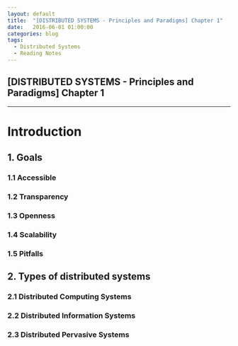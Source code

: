 ```yaml
---
layout: default
title:  "[DISTRIBUTED SYSTEMS - Principles and Paradigms] Chapter 1"
date:   2016-06-01 01:00:00
categories: blog
tags: 
  - Distributed Systems
  - Reading Notes
---
```


## [DISTRIBUTED SYSTEMS - Principles and Paradigms] Chapter 1
------

# Introduction

## 1. Goals

### 1.1 Accessible

### 1.2 Transparency

### 1.3 Openness

### 1.4 Scalability

### 1.5 Pitfalls

## 2. Types of distributed systems

### 2.1 Distributed Computing Systems

### 2.2 Distributed Information Systems

### 2.3 Distributed Pervasive Systems